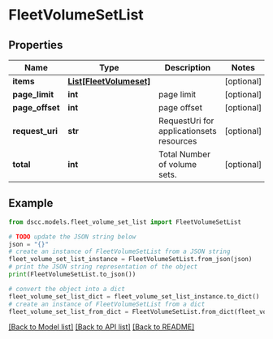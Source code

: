 # FleetVolumeSetList


## Properties

Name | Type | Description | Notes
------------ | ------------- | ------------- | -------------
**items** | [**List[FleetVolumeset]**](FleetVolumeset.md) |  | [optional] 
**page_limit** | **int** | page limit | [optional] 
**page_offset** | **int** | page offset | [optional] 
**request_uri** | **str** | RequestUri for applicationsets resources | [optional] 
**total** | **int** | Total Number of volume sets. | [optional] 

## Example

```python
from dscc.models.fleet_volume_set_list import FleetVolumeSetList

# TODO update the JSON string below
json = "{}"
# create an instance of FleetVolumeSetList from a JSON string
fleet_volume_set_list_instance = FleetVolumeSetList.from_json(json)
# print the JSON string representation of the object
print(FleetVolumeSetList.to_json())

# convert the object into a dict
fleet_volume_set_list_dict = fleet_volume_set_list_instance.to_dict()
# create an instance of FleetVolumeSetList from a dict
fleet_volume_set_list_from_dict = FleetVolumeSetList.from_dict(fleet_volume_set_list_dict)
```
[[Back to Model list]](../README.md#documentation-for-models) [[Back to API list]](../README.md#documentation-for-api-endpoints) [[Back to README]](../README.md)


